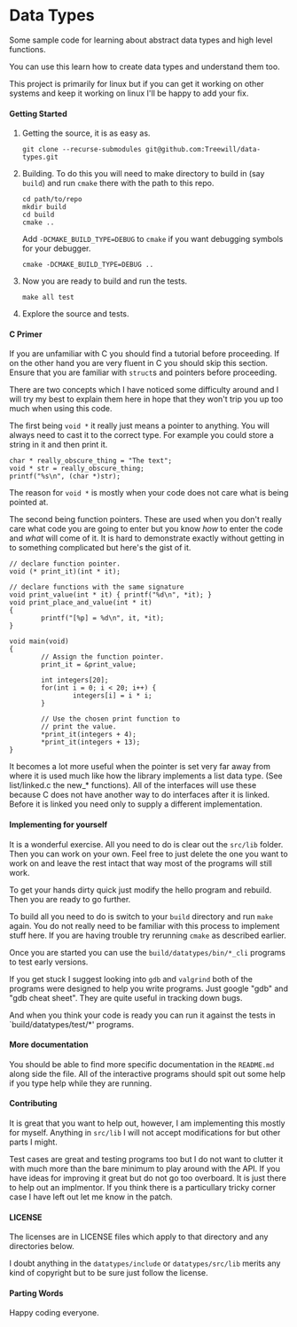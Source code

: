 Data Types
==========
Some sample code for learning about abstract data types
and high level functions.

You can use this learn how to create data types and
understand them too.

This project is primarily for linux but if you can get
it working on other systems and keep it working on linux
I'll be happy to add your fix.

#### Getting Started

1. Getting the source, it is as easy as.
   ```
   git clone --recurse-submodules git@github.com:Treewill/data-types.git
   ```
2. Building. To do this you will need to
   make directory to build in (say `build`)
   and run `cmake` there with the path to this repo.
   ```
   cd path/to/repo
   mkdir build
   cd build
   cmake ..
   ```
   Add `-DCMAKE_BUILD_TYPE=DEBUG` to `cmake` if you want
   debugging symbols for your debugger.
   ```
   cmake -DCMAKE_BUILD_TYPE=DEBUG ..
   ```
3. Now you are ready to build and run the tests.
   ```
   make all test
   ```
4. Explore the source and tests.

#### C Primer

  If you are unfamiliar with C you should find a
  tutorial before proceeding. If on the other hand
  you are very fluent in C you should skip this
  section. Ensure that you are familiar with
  `struct`s and pointers before proceeding.

  There are two concepts which I have noticed some
  difficulty around and I will try my best to explain
  them here in hope that they won't trip you up too
  much when using this code.

  The first being `void *` it really just means a
  pointer to anything. You will always need to cast
  it to the correct type. For example you could
  store a string in it and then print it.
  ```
  char * really_obscure_thing = "The text";
  void * str = really_obscure_thing;
  printf("%s\n", (char *)str);
  ```
  The reason for `void *` is mostly when your
  code does not care what is being pointed at.

  The second being function pointers. These are
  used when you don't really care what code you
  are going to enter but you know *how* to enter
  the code and *what* will come of it. It is hard
  to demonstrate exactly without getting in to
  something complicated but here's the gist of it.
  ```
  // declare function pointer.
  void (* print_it)(int * it);

  // declare functions with the same signature
  void print_value(int * it) { printf("%d\n", *it); }
  void print_place_and_value(int * it)
  {
          printf("[%p] = %d\n", it, *it);
  }

  void main(void)
  {
          // Assign the function pointer.
          print_it = &print_value;

          int integers[20];
          for(int i = 0; i < 20; i++) {
                  integers[i] = i * i;
          }

          // Use the chosen print function to
          // print the value.
          *print_it(integers + 4);
          *print_it(integers + 13);
  }
  ```
  It becomes a lot more useful when the pointer
  is set very far away from where it is used much
  like how the library implements a list data type.
  (See list/linked.c the new\_\* functions). All
  of the interfaces will use these because C does
  not have another way to do interfaces after it
  is linked. Before it is linked you need only to
  supply a different implementation.

#### Implementing for yourself

  It is a wonderful exercise. All you need to do is
  clear out the `src/lib` folder. Then you can work
  on your own. Feel free to just delete the one you
  want to work on and leave the rest intact that way
  most of the programs will still work.
  
  To get your hands dirty quick just modify the hello
  program and rebuild. Then you are ready to go further.

  To build all you need to do is switch to your `build`
  directory and run `make` again. You do not really
  need to be familiar with this process to implement
  stuff here. If you are having trouble try rerunning
  `cmake` as described earlier.

  Once you are started you can use the
  `build/datatypes/bin/*_cli` programs to test early
  versions.

  If you get stuck I suggest looking into `gdb` and
  `valgrind` both of the programs were designed to
  help you write programs. Just google "gdb" and 
  "gdb cheat sheet". They are quite useful in tracking
  down bugs. 
  
  And when you think your code is ready you can
  run it against the tests in `build/datatypes/test/*'
  programs.

#### More documentation

  You should be able to find more specific documentation
  in the `README.md` along side the file. All of the
  interactive programs should spit out some help if you
  type help while they are running.

#### Contributing

  It is great that you want to help out, however, I
  am implementing this mostly for myself. Anything
  in `src/lib` I will not accept modifications for
  but other parts I might.

  Test cases are great and testing programs too but
  I do not want to clutter it with much more than the
  bare minimum to play around with the API. If you
  have ideas for improving it great but do not go
  too overboard. It is just there to help out an
  implmentor. If you think there is a particullary
  tricky corner case I have left out let me know in
  the patch.

#### LICENSE

  The licenses are in LICENSE files which apply to
  that directory and any directories below.

  I doubt anything in the `datatypes/include` or
  `datatypes/src/lib` merits any kind of copyright
  but to be sure just follow the license.

#### Parting Words

  Happy coding everyone.
